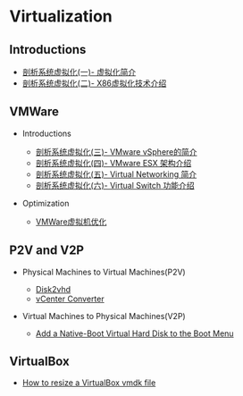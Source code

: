 # Virtualization

## Introductions
* [剖析系统虚拟化(一)- 虚拟化简介](http://blog.chinaunix.net/uid-18933439-id-2808726.html)
* [剖析系统虚拟化(二)- X86虚拟化技术介绍](http://blog.chinaunix.net/uid-18933439-id-2808727.html)


## VMWare
* Introductions
  * [剖析系统虚拟化(三)- VMware vSphere的简介](http://blog.chinaunix.net/uid-18933439-id-2808728.html)
  * [剖析系统虚拟化(四)- VMware ESX 架构介绍](http://blog.chinaunix.net/uid-18933439-id-2808729.html)
  * [剖析系统虚拟化(五)- Virtual Networking 简介](http://blog.chinaunix.net/uid-18933439-id-2808730.html)
  * [剖析系统虚拟化(六)- Virtual Switch 功能介绍](http://blog.chinaunix.net/uid-18933439-id-2808731.html)

* Optimization
  * [VMWare虚拟机优化](http://blog.chinaunix.net/uid-18933439-id-2808732.html)

## P2V and V2P
* Physical Machines to Virtual Machines(P2V)
  * [Disk2vhd](https://technet.microsoft.com/en-us/sysinternals/ee656415.aspx)
  * [vCenter Converter](http://www.vmware.com/products/converter/)

* Virtual Machines to Physical Machines(V2P)
  * [Add a Native-Boot Virtual Hard Disk to the Boot Menu](https://technet.microsoft.com/en-us/library/dd799299(v=ws.10).aspx)

## VirtualBox
* [How to resize a VirtualBox vmdk file](https://stackoverflow.com/questions/11659005/how-to-resize-a-virtualbox-vmdk-file)
